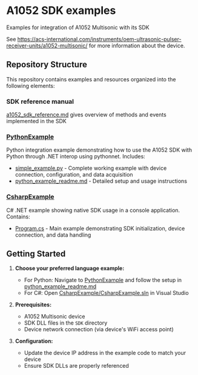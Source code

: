 # A1052 SDK examples
Examples for integration of A1052 Multisonic with its SDK

See https://acs-international.com/instruments/oem-ultrasonic-pulser-receiver-units/a1052-multisonic/ for more information about the device.

## Repository Structure

This repository contains examples and resources organized into the following elements:

### SDK reference manual

[a1052_sdk_reference.md](a1052_sdk_reference.md) gives overview of methods and events implemented in the SDK

### [PythonExample](PythonExample)
Python integration example demonstrating how to use the A1052 SDK with Python through .NET interop using pythonnet. Includes:
- [simple_example.py](PythonExample/simple_example.py) - Complete working example with device connection, configuration, and data acquisition
- [python_example_readme.md](PythonExample/python_example_readme.md) - Detailed setup and usage instructions

### [CsharpExample](CsharpExample)
C# .NET example showing native SDK usage in a console application. Contains:

- [Program.cs](CsharpExample/Program.cs) - Main example demonstrating SDK initialization, device connection, and data handling

## Getting Started

1. **Choose your preferred language example:**
   - For Python: Navigate to [PythonExample](PythonExample) and follow the setup in [python_example_readme.md](PythonExample/python_example_readme.md)
   - For C#: Open [CsharpExample/CsharpExample.sln](CsharpExample/CsharpExample.sln) in Visual Studio

2. **Prerequisites:**
   - A1052 Multisonic device
   - SDK DLL files in the `SDK` directory
   - Device network connection (via device's WiFi access point)

3. **Configuration:**
   - Update the device IP address in the example code to match your device
   - Ensure SDK DLLs are properly referenced

